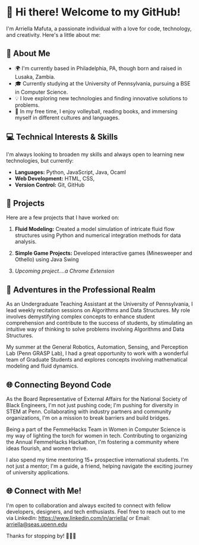# 👋 Hi there! Welcome to my GitHub!

I'm Arriella Mafuta, a passionate individual with a love for code, technology, and creativity. Here's a little about me:

## 🚀 About Me

- 🌍 I'm currently based in Philadelphia, PA, though born and raised in Lusaka, Zambia.
- 🎓 Currently studying at the University of Pennsylvania, pursuing a BSE in Computer Science.
- 💡 I love exploring new technologies and finding innovative solutions to problems.
- 🎨 In my free time, I enjoy volleyball, reading books, and immersing myself in different cultures and languages.

## 💻 Technical Interests & Skills

I'm always looking to broaden my skills and always open to learning new technologies, but currently:

- **Languages:** Python, JavaScript, Java, Ocaml
- **Web Development:** HTML, CSS,
- **Version Control:** Git, GitHub

## 🌟 Projects

Here are a few projects that I have worked on:

1. **Fluid Modeling:** Created a model simulation of intricate fluid flow structures using Python and numerical integration methods for data analysis.

2. **Simple Game Projects:** Developed interactive games (Minesweeper and Othello) using Java Swing
   
3.  *Upcoming project....a Chrome Extension*


## 💼 Adventures in the Professional Realm

As an Undergraduate Teaching Assistant at the University of Pennsylvania, 
I lead weekly recitation sessions on Algorithms and Data Structures. My role involves demystifying complex concepts to enhance student comprehension
and contribute to the success of students, by stimulating an intuitive way of thinking to solve problems involving Algorithms and Data Structures.

My summer at the General Robotics, Automation, Sensing, and Perception Lab (Penn GRASP Lab),
I had a great opportunity to work with a wonderful team of Graduate Students and explores concepts involving mathematical modeling and fluid dynamics.

## 🌐 Connecting Beyond Code
As the Board Representative of External Affairs for the National Society of Black Engineers,
I'm not just pushing code; I'm pushing for diversity in STEM at Penn. Collaborating with industry partners and community organizations,
I'm on a mission to break barriers and build bridges.

Being a part of the FemmeHacks Team in Women in Computer Science is my way of lighting the torch for women in tech. 
Contributing to organizing the Annual FemmeHacks Hackathon, I'm fostering a community where ideas flourish, and women thrive.

I also spend my time mentoring 15+ prospective international students. I'm not just a mentor; I'm a guide, a friend, helping navigate the exciting journey of university applications.

## 🌐 Connect with Me!

I'm open to collaboration and always excited to connect with fellow developers, designers, and tech enthusiasts.
Feel free to reach out to me via LinkedIn: https://www.linkedin.com/in/arriella/ or Email: arriella@seas.upenn.edu

Thanks for stopping by! 👨‍💻✨


<!---
arriellam/arriellam is a ✨ special ✨ repository because its `README.md` (this file) appears on your GitHub profile.
You can click the Preview link to take a look at your changes.
--->
